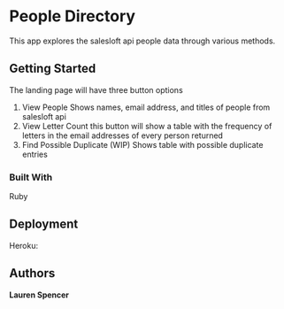
# People Directory

This app explores the salesloft api people data through various methods.

## Getting Started

The landing page will have three button options

1. View People
	Shows names, email address, and titles of people from salesloft api
2. View Letter Count
	this button will show a table with the frequency of letters in the email addresses of every person returned
3. Find Possible Duplicate (WIP)
	Shows table with possible duplicate entries

### Built With

Ruby

## Deployment

Heroku:

## Authors

**Lauren Spencer** 



